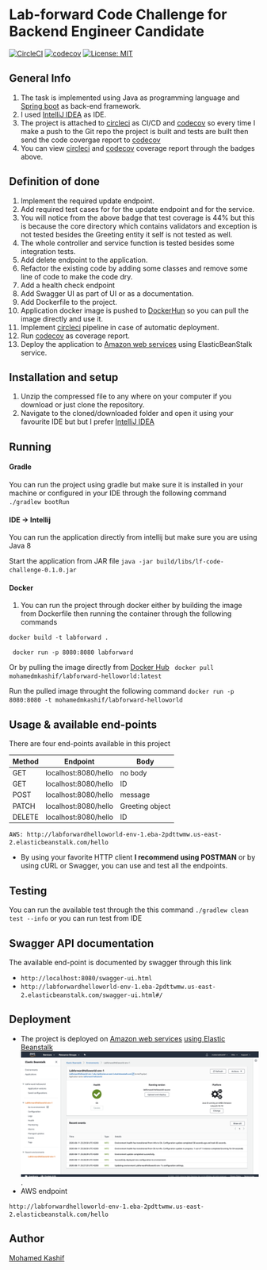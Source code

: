 # Lab-forward Code Challenge for Backend Engineer Candidate


[![CircleCI](https://circleci.com/gh/circleci/circleci-docs.svg?style=svg)](https://circleci.com/gh/mohamedelkashif/lf-code-challenge)  [![codecov](https://codecov.io/gh/mohamedelkashif/lf-code-challenge/branch/master/graph/badge.svg)](https://codecov.io/gh/mohamedelkashif/lf-code-challenge/) 
[![License: MIT](https://img.shields.io/badge/License-MIT-yellow.svg)](https://opensource.org/licenses/MIT)


## General Info
1. The task is implemented using Java as programming language and [Spring boot](http://spring.io/projects/spring-boot) as back-end framework.
2. I used [IntelliJ IDEA](https://www.jetbrains.com/idea/) as IDE.
3. The project is attached to [circleci](https://circleci.com/) as CI/CD and [codecov](https://codecov.io/) so every time I make a push to the Git repo the project is built and tests are built then send the code covergae report to [codecov](https://codecov.io/)
4. You can view [circleci](https://circleci.com/) and [codecov](https://codecov.io/) coverage report through the badges above.


## Definition of done
1. Implement the required update endpoint.
2. Add required test cases for for the update endpoint and for the service.
3. You will notice from the above badge that test coverage is 44% but this is because the core directory which contains validators and exception is not tested besides the Greeting entity it self is not tested as well.
4. The whole controller and service function is tested besides some integration tests.
5. Add delete endpoint to the application.
6. Refactor the existing code by adding some classes and remove some line of code to make the code dry.
7. Add a health check endpoint
8. Add Swagger UI as part of UI or as a documentation.
9. Add Dockerfile to the project.
10. Application docker image is pushed to [DockerHun](https://hub.docker.com/) so you can pull the image directly and use it.
11. Implement [circleci](https://circleci.com/) pipeline in case of automatic deployment.
12. Run [codecov](https://codecov.io/) as coverage report.
13. Deploy the application to [Amazon web services](https://aws.amazon.com/) using ElasticBeanStalk service.


## Installation and setup
1. Unzip the compressed file to any where on your computer if you download or just clone the repository.
2. Navigate to the cloned/downloaded folder and open it using your favourite IDE but but I prefer [IntelliJ IDEA](https://www.jetbrains.com/idea/)

## Running

#### Gradle
You can run the project using gradle but make sure it is installed in your machine or configured in your IDE through the following command
`./gradlew bootRun` 

#### IDE -> Intellij
You can run the application directly from intellij but make sure you are using Java 8

Start the application from JAR file
`java -jar build/libs/lf-code-challenge-0.1.0.jar`

#### Docker
1. You can run the project through docker either by building the image from Dockerfile then running the container through the following commands
```
docker build -t labforward .
```
```
 docker run -p 8080:8080 labforward
```
 Or by pulling the image directly from [Docker Hub](https://hub.docker.com/) `
docker pull mohamedmkashif/labforward-helloworld:latest`

Run the pulled image throught the following command `docker run -p 8080:8080 -t mohamedmkashif/labforward-helloworld`

## Usage & available end-points
There are four end-points available in this project

| Method        | Endpoint              | Body            |
| ------------- |:---------------------:| --------------- |   
| GET           | localhost:8080/hello  | no body         |
| GET           | localhost:8080/hello  | ID              |
| POST          | localhost:8080/hello  | message         |
| PATCH         | localhost:8080/hello  | Greeting object |
| DELETE        | localhost:8080/hello  | ID              |

```
AWS: http://labforwardhelloworld-env-1.eba-2pdttwmw.us-east-2.elasticbeanstalk.com/hello
```


- By using your favorite HTTP client **I recommend using POSTMAN** or by using cURL or Swagger, you can use and test all the endpoints.


## Testing
You can run the available test through the this command `./gradlew clean test --info` or you can run test from IDE

## Swagger API documentation
The available end-point is documented by swagger through this link 

- `http://localhost:8080/swagger-ui.html`
- `http://labforwardhelloworld-env-1.eba-2pdttwmw.us-east-2.elasticbeanstalk.com/swagger-ui.html#/`

## Deployment
* The project is deployed on [Amazon web services](https://aws.amazon.com/) [using Elastic Beanstalk](https://aws.amazon.com/elasticbeanstalk/) ![AWS deployment](/docs/AWS-deployment.png).
* AWS endpoint 
```
http://labforwardhelloworld-env-1.eba-2pdttwmw.us-east-2.elasticbeanstalk.com/hello
```

## Author
[Mohamed Kashif](mailto:mohammedd.kashiff@gmail.com)


